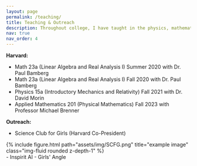 ```yaml
---
layout: page
permalink: /teaching/
title: Teaching & Outreach
description: Throughout college, I have taught in the physics, mathematics, and applied mathematics departments at both the undergraduate and the graduate level. I have also been involved with various educational outreach programs, through which I have helped teach STEM topics to elementary school, middle school, and high school students.
nav: true
nav_order: 4
---
```


**Harvard:**
- Math 23a (Linear Algebra and Real Analysis I) Summer 2020 with Dr. Paul Bamberg
- Math 23a (Linear Algebra and Real Analysis I) Fall 2020 with Dr. Paul Bamberg
- Physics 15a (Introductory Mechanics and Relativity) Fall 2021 with Dr. David Morin
- Applied Mathematics 201 (Physical Mathematics) Fall 2023 with Professor Michael Brenner

**Outreach:**
- Science Club for Girls (Harvard Co-President)
<div class="row">
    <div class="col-sm-12 d-flex justify-content-end">
        {% include figure.html path="assets/img/SCFG.png" title="example image" class="img-fluid rounded z-depth-1" %}
    </div>
</div>
- Inspirit AI
- Girls' Angle
